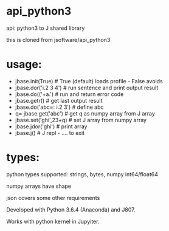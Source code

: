 # api_python3
api: python3 to J shared library

this is cloned from jsoftware/api_python3

# usage:
 - jbase.init(True)  # True (default) loads profile - False avoids
 - jbase.dor('i.2 3 4')    # run sentence and print output result
 - jbase.do(('+a.')        # run and return error code
 - jbase.getr()            # get last output result
 - jbase.do('abc=: i.2 3') # define abc
 - q= jbase.get('abc')     # get q as numpy array from J array 
 - jbase.set('ghi',23+q)   # set J array from numpy array
 - jbase.jdor('ghi')       # print array 
 - jbase.j()               # J repl - .... to exit

# types:
 python types supported: strings, bytes, numpy int64/float64 
 
 numpy arrays have shape
 
 json covers some other requirements
 
Developed with Python 3.6.4 (Anaconda) and J807.

Works with python kernel in Jupyiter.
